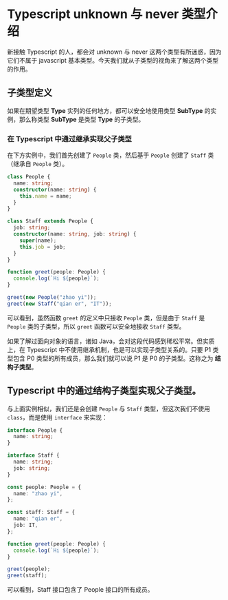 # Typescript unknown 与 never 类型介绍

新接触 Typescript 的人，都会对 unknown 与 never 这两个类型有所迷惑，因为它们不属于 javascript 基本类型。今天我们就从子类型的视角来了解这两个类型的作用。

## 子类型定义

如果在期望类型 **Type** 实列的任何地方，都可以安全地使用类型 **SubType** 的实例，那么称类型 **SubType** 是类型 **Type** 的子类型。

### 在 Typescript 中通过继承实现父子类型

在下方实例中，我们首先创建了 `People` 类，然后基于 `People` 创建了 `Staff` 类（继承自 `People` 类）。

```typescript
class People {
  name: string;
  constructor(name: string) {
    this.name = name;
  }
}

class Staff extends People {
  job: string;
  constructor(name: string, job: string) {
    super(name);
    this.job = job;
  }
}

function greet(people: People) {
  console.log(`Hi ${people}`);
}

greet(new People("zhao yi"));
greet(new Staff("qian er", "IT"));
```

可以看到，虽然函数 `greet` 的定义中只接收 `People` 类，但是由于 `Staff` 是 `People` 类的子类型，所以 `greet` 函数可以安全地接收 `Staff` 类型。

如果了解过面向对象的语言，诸如 Java，会对这段代码感到稀松平常。但实质上，在 Typescript 中不使用继承机制，也是可以实现子类型关系的。只要 P1 类型包含 P0 类型的所有成员，那么我们就可以说 P1 是 P0 的子类型。这称之为 **结构子类型**。

## Typescript 中的通过结构子类型实现父子类型。

与上面实例相似，我们还是会创建 `People` 与 `Staff` 类型，但这次我们不使用 `class`，而是使用 `interface` 来实现：

```typescript
interface People {
  name: string;
}

interface Staff {
  name: string;
  job: string;
}

const people: People = {
  name: "zhao yi",
};

const staff: Staff = {
  name: "qian er",
  job: IT,
};

function greet(people: People) {
  console.log(`Hi ${people}`);
}

greet(people);
greet(staff);
```

可以看到，Staff 接口包含了 People 接口的所有成员。
